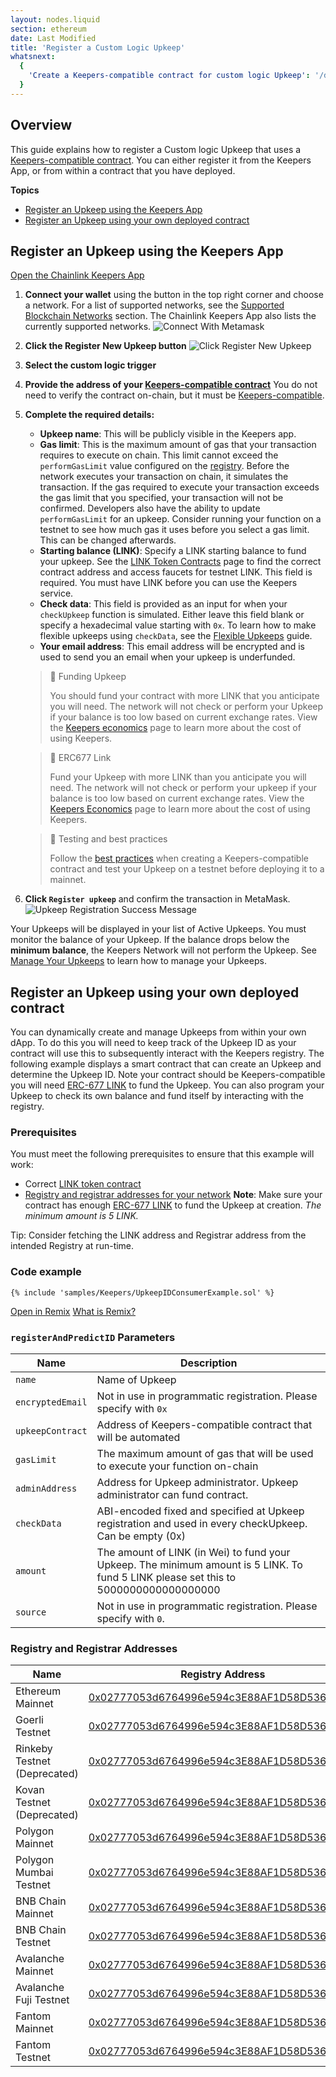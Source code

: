 ```yaml
---
layout: nodes.liquid
section: ethereum
date: Last Modified
title: 'Register a Custom Logic Upkeep'
whatsnext:
  {
    'Create a Keepers-compatible contract for custom logic Upkeep': '/docs/chainlink-keepers/compatible-contracts/',
  }
---
```


## Overview

This guide explains how to register a Custom logic Upkeep that uses a [Keepers-compatible contract](../compatible-contracts). You can either register it from the Keepers App, or from within a contract that you have deployed.

**Topics**
+ [Register an Upkeep using the Keepers App](#register-an-upkeep-using-the-keepers-app)
+ [Register an Upkeep using your own deployed contract](#register-an-upkeep-using-your-own-deployed-contract)

## Register an Upkeep using the Keepers App

<div class="remix-callout">
    <a href="https://keepers.chain.link" >Open the Chainlink Keepers App</a>
</div>

1. **Connect your wallet** using the button in the top right corner and choose a network. For a list of supported networks, see the [Supported Blockchain Networks](../supported-networks) section. The Chainlink Keepers App also lists the currently supported networks.
  ![Connect With Metamask](/images/contract-devs/keeper/keeper-metamask.png)

1. **Click the Register New Upkeep button**
  ![Click Register New Upkeep](/images/contract-devs/keeper/keeper-register.png)

1. **Select the custom logic trigger**

1. **Provide the address of your [Keepers-compatible contract](../compatible-contracts)** You do not need to verify the contract on-chain, but it must be [Keepers-compatible](../compatible-contracts/).

1. **Complete the required details:**

    - **Upkeep name**: This will be publicly visible in the Keepers app.
    - **Gas limit**: This is the maximum amount of gas that your transaction requires to execute on chain. This limit cannot exceed the `performGasLimit` value configured on the [registry](/docs/chainlink-keepers/supported-networks/#configurations). Before the network executes your transaction on chain, it simulates the transaction. If the gas required to execute your transaction exceeds the gas limit that you specified, your transaction will not be confirmed. Developers also have the ability to update `performGasLimit` for an upkeep. Consider running your function on a testnet to see how much gas it uses before you select a gas limit. This can be changed afterwards.
    - **Starting balance (LINK)**: Specify a LINK starting balance to fund your upkeep. See the [LINK Token Contracts](/docs/link-token-contracts/) page to find the correct contract address and access faucets for testnet LINK. This field is required. You must have LINK before you can use the Keepers service.
    - **Check data**: This field is provided as an input for when your `checkUpkeep` function is simulated. Either leave this field blank or specify a hexadecimal value starting with `0x`. To learn how to make flexible upkeeps using `checkData`, see the [Flexible Upkeeps](../flexible-upkeeps) guide.
    - **Your email address**: This email address will be encrypted and is used to send you an email when your upkeep is underfunded.

    > 🚧 Funding Upkeep
    >
    > You should fund your contract with more LINK that you anticipate you will need. The network will not check or perform your Upkeep if your balance is too low based on current exchange rates. View the [Keepers economics](../keeper-economics) page to learn more about the cost of using Keepers.

    > 🚧 ERC677 Link
    >
    > Fund your Upkeep with more LINK than you anticipate you will need. The network will not check or perform your upkeep if your balance is too low based on current exchange rates. View the [Keepers Economics](../keeper-economics) page to learn more about the cost of using Keepers.

    > 🚧 Testing and best practices
    >
    > Follow the [best practices](../compatible-contracts/#best-practices) when creating a Keepers-compatible contract and test your Upkeep on a testnet before deploying it to a mainnet.

1. **Click `Register upkeep`** and confirm the transaction in MetaMask.
    ![Upkeep Registration Success Message](/images/contract-devs/keeper/keeper-registration-submitted.png)

Your Upkeeps will be displayed in your list of Active Upkeeps. You must monitor the balance of your Upkeep. If the balance drops below the **minimum balance**, the Keepers Network will not perform the Upkeep. See [Manage Your Upkeeps](../manage-upkeeps) to learn how to manage your Upkeeps.

## Register an Upkeep using your own deployed contract

You can dynamically create and manage Upkeeps from within your own dApp. To do this you will need to keep track of the Upkeep ID as your contract will use this to subsequently interact with the Keepers registry. The following example displays a smart contract that can create an Upkeep and determine the Upkeep ID. Note your contract should be Keepers-compatible you will need [ERC-677 LINK](../../link-token-contracts/) to fund the Upkeep. You can also program your Upkeep to check its own balance and fund itself by interacting with the registry.


### Prerequisites 

You must meet the following prerequisites to ensure that this example will work:


- Correct [LINK token contract](../../link-token-contracts/)
- [Registry and registrar addresses for your network](#registry-and-registrar-addresses) 
**Note**: Make sure your contract has enough [ERC-677 LINK](../../link-token-contracts/) to fund the Upkeep at creation. _The minimum amount is 5 LINK._

Tip: Consider fetching the LINK address and Registrar address from the intended Registry at run-time.


### Code example


```solidity
{% include 'samples/Keepers/UpkeepIDConsumerExample.sol' %}
```

<div class="remix-callout">
    <a href="https://remix.ethereum.org/#url=https://docs.chain.link/samples/Keepers/UpkeepIDConsumerExample.sol" >Open in Remix</a>
    <a href="/docs/conceptual-overview/#what-is-remix" > What is Remix?</a>
</div>

### `registerAndPredictID` Parameters

| Name                   | Description                                                          |
| ---------------------- | -------------------------------------------------------------------- |
| `name`                 | Name of Upkeep         |
| `encryptedEmail`       | Not in use in programmatic registration. Please specify with `0x`           |
| `upkeepContract`       | Address of Keepers-compatible contract that will be automated           |
| `gasLimit`             | The maximum amount of gas that will be used to execute your function on-chain          |
| `adminAddress`         | Address for Upkeep administrator. Upkeep administrator can fund contract.        |
| `checkData`            | ABI-encoded fixed and specified at Upkeep registration and used in every checkUpkeep. Can be empty (0x)          |
| `amount`               | The amount of LINK (in Wei) to fund your Upkeep. The minimum amount is 5 LINK. To fund 5 LINK please set this to 5000000000000000000       |
| `source`               | Not in use in programmatic registration. Please specify with `0`.           |


### Registry and Registrar Addresses

| Name                               | Registry Address                              | Registrar Address                                       |
| ---------------------------------- | --------------------------------------------- | ------------------------------------------------------- |
| Ethereum Mainnet                   |  [0x02777053d6764996e594c3E88AF1D58D5363a2e6](https://etherscan.io/address/0x02777053d6764996e594c3E88AF1D58D5363a2e6)  | [0xDb8e8e2ccb5C033938736aa89Fe4fa1eDfD15a1d](https://etherscan.io/address/0xDb8e8e2ccb5C033938736aa89Fe4fa1eDfD15a1d) |
| Goerli Testnet                    | [0x02777053d6764996e594c3E88AF1D58D5363a2e6](https://goerli.etherscan.io/address/0x02777053d6764996e594c3E88AF1D58D5363a2e6) | [0x9806cf6fBc89aBF286e8140C42174B94836e36F2](https://goerli.etherscan.io/address/0x9806cf6fBc89aBF286e8140C42174B94836e36F2)|
| Rinkeby Testnet (Deprecated)            | [0x02777053d6764996e594c3E88AF1D58D5363a2e6](https://rinkeby.etherscan.io/address/0x02777053d6764996e594c3E88AF1D58D5363a2e6) | [0xDb8e8e2ccb5C033938736aa89Fe4fa1eDfD15a1d](https://rinkeby.etherscan.io/address/0xDb8e8e2ccb5C033938736aa89Fe4fa1eDfD15a1d)|
| Kovan Testnet (Deprecated)               | [0x02777053d6764996e594c3E88AF1D58D5363a2e6](https://kovan.etherscan.io/address/0x02777053d6764996e594c3E88AF1D58D5363a2e6) | [0xDb8e8e2ccb5C033938736aa89Fe4fa1eDfD15a1d](https://kovan.etherscan.io/address/0xDb8e8e2ccb5C033938736aa89Fe4fa1eDfD15a1d) |
| Polygon Mainnet                    | [0x02777053d6764996e594c3E88AF1D58D5363a2e6](https://polygonscan.com/address/0x02777053d6764996e594c3E88AF1D58D5363a2e6) | [0xDb8e8e2ccb5C033938736aa89Fe4fa1eDfD15a1d](https://polygonscan.com/address/0xDb8e8e2ccb5C033938736aa89Fe4fa1eDfD15a1d) |
| Polygon Mumbai Testnet                    | [0x02777053d6764996e594c3E88AF1D58D5363a2e6](https://mumbai.polygonscan.com/address/0x02777053d6764996e594c3E88AF1D58D5363a2e6) | [0xDb8e8e2ccb5C033938736aa89Fe4fa1eDfD15a1d](https://mumbai.polygonscan.com/address/0xDb8e8e2ccb5C033938736aa89Fe4fa1eDfD15a1d) |
| BNB Chain Mainnet                    | [0x02777053d6764996e594c3E88AF1D58D5363a2e6](https://bscscan.com/address/0x02777053d6764996e594c3E88AF1D58D5363a2e6) | [0xDb8e8e2ccb5C033938736aa89Fe4fa1eDfD15a1d](https://bscscan.com/address/0xDb8e8e2ccb5C033938736aa89Fe4fa1eDfD15a1d) |
| BNB Chain Testnet                    | [0x02777053d6764996e594c3E88AF1D58D5363a2e6](https://testnet.bscscan.com/address/0x02777053d6764996e594c3E88AF1D58D5363a2e6) | [0xDb8e8e2ccb5C033938736aa89Fe4fa1eDfD15a1d](https://testnet.bscscan.com/address/0xDb8e8e2ccb5C033938736aa89Fe4fa1eDfD15a1d) |
| Avalanche Mainnet                 | [0x02777053d6764996e594c3E88AF1D58D5363a2e6](https://snowtrace.io/address/0x02777053d6764996e594c3E88AF1D58D5363a2e6) | [0xDb8e8e2ccb5C033938736aa89Fe4fa1eDfD15a1d](https://snowtrace.io/address/0xDb8e8e2ccb5C033938736aa89Fe4fa1eDfD15a1d) |
| Avalanche Fuji Testnet                 | [0x02777053d6764996e594c3E88AF1D58D5363a2e6](https://testnet.snowtrace.io/address/0x02777053d6764996e594c3E88AF1D58D5363a2e6) | [0xDb8e8e2ccb5C033938736aa89Fe4fa1eDfD15a1d](https://testnet.snowtrace.io/address/0xDb8e8e2ccb5C033938736aa89Fe4fa1eDfD15a1d) |
| Fantom Mainnet                 | [0x02777053d6764996e594c3E88AF1D58D5363a2e6](https://ftmscan.com/address/0x02777053d6764996e594c3E88AF1D58D5363a2e6) | [0xDb8e8e2ccb5C033938736aa89Fe4fa1eDfD15a1d](https://ftmscan.com/address/0xDb8e8e2ccb5C033938736aa89Fe4fa1eDfD15a1d) |
| Fantom Testnet                 | [0x02777053d6764996e594c3E88AF1D58D5363a2e6](https://testnet.ftmscan.com/address/0x02777053d6764996e594c3E88AF1D58D5363a2e6) | [0xDb8e8e2ccb5C033938736aa89Fe4fa1eDfD15a1d](https://testnet.ftmscan.com/address/0xDb8e8e2ccb5C033938736aa89Fe4fa1eDfD15a1d) |
